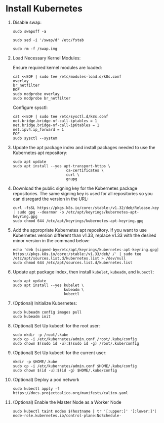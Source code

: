 # Install Kubernetes

1. Disable swap:

    ```shell
    sudo swapoff -a
    ```

    ```shell
    sudo sed -i '/swap/d' /etc/fstab
    ```

    ```shell
    sudo rm -f /swap.img
    ```

2. Load Necessary Kernel Modules:

    Ensure required kernel modules are loaded:

    ```shell
    cat <<EOF | sudo tee /etc/modules-load.d/k8s.conf
    overlay
    br_netfilter
    EOF
    sudo modprobe overlay
    sudo modprobe br_netfilter
    ```

    Configure sysctl:

    ```shell
    cat <<EOF | sudo tee /etc/sysctl.d/k8s.conf
    net.bridge.bridge-nf-call-iptables = 1
    net.bridge.bridge-nf-call-ip6tables = 1
    net.ipv4.ip_forward = 1
    EOF
    sudo sysctl --system
    ```

3. Update the apt package index and install packages needed to use the Kubernetes
apt repository:

    ```shell
    sudo apt update
    sudo apt install --yes apt-transport-https \
                            ca-certificates \
                            curl \
                            gnupg
    ```

4. Download the public signing key for the Kubernetes package repositories.
The same signing key is used for all repositories so you can disregard the version
in the URL:

    <!-- markdownlint-disable MD013 -->
    ```shell
    curl -fsSL https://pkgs.k8s.io/core:/stable:/v1.32/deb/Release.key | sudo gpg --dearmor -o /etc/apt/keyrings/kubernetes-apt-keyring.gpg
    sudo chmod 644 /etc/apt/keyrings/kubernetes-apt-keyring.gpg
    ```
    <!-- markdownlint-enable MD013 -->

5. Add the appropriate Kubernetes apt repository. If you want to use Kubernetes
version different than v1.33, replace v1.33 with the desired minor version in
the command below:

    <!-- markdownlint-disable MD013 -->
    ```shell
    echo 'deb [signed-by=/etc/apt/keyrings/kubernetes-apt-keyring.gpg] https://pkgs.k8s.io/core:/stable:/v1.33/deb/ /' | sudo tee /etc/apt/sources.list.d/kubernetes.list > /dev/null
    sudo chmod 644 /etc/apt/sources.list.d/kubernetes.list
    ```
    <!-- markdownlint-enable MD013 -->

6. Update apt package index, then install `kubelet`, `kubeadm`, and `kubectl`:

    ```shell
    sudo apt update
    sudo apt install --yes kubelet \
                           kubeadm \
                           kubectl
    ```

7. (Optional) Initialize Kubernetes:

    ```shell
    sudo kubeadm config images pull
    sudo kubeadm init
    ```

8. (Optional) Set Up kubectl for the root user:

    ```shell
    sudo mkdir -p /root/.kube
    sudo cp -i /etc/kubernetes/admin.conf /root/.kube/config
    sudo chown $(sudo id -u):$(sudo id -g) /root/.kube/config
    ```

9. (Optional) Set Up kubectl for the current user:

    ```shell
    mkdir -p $HOME/.kube
    sudo cp -i /etc/kubernetes/admin.conf $HOME/.kube/config
    sudo chown $(id -u):$(id -g) $HOME/.kube/config
    ```

10. (Optional) Deploy a pod network

    ```shell
    sudo kubectl apply -f https://docs.projectcalico.org/manifests/calico.yaml
    ```

11. (Optional) Enable the Master Node as a Worker Node

    ```shell
    sudo kubectl taint nodes $(hostname | tr '[:upper:]' '[:lower:]') node-role.kubernetes.io/control-plane:NoSchedule-
    ```

